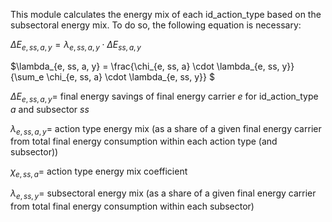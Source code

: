 This module calculates the energy mix of each id_action_type based on the subsectoral energy mix. To do so, the following equation is necessary:

$`\Delta E_{e, ss, a, y} = \lambda_{e, ss, a, y} \cdot \Delta E_{ss, a, y}`$ 

$`\lambda_{e, ss, a, y} = \frac{\chi_{e, ss, a} \cdot \lambda_{e, ss, y}}{\sum_e \chi_{e, ss, a} \cdot \lambda_{e, ss, y}} `$

$`\Delta E_{e, ss, a, y} =`$ final energy savings of final energy carrier $`e`$ for id_action_type $`a`$ and subsector $`ss`$

$`\lambda_{e, ss, a, y} =`$ action type energy mix (as a share of a given final energy carrier from total final energy consumption within each action type (and subsector))

$`\chi_{e, ss, a} =`$ action type energy mix coefficient

$`\lambda_{e, ss, y} =`$ subsectoral energy mix (as a share of a given final energy carrier from total final energy consumption within each subsector)

